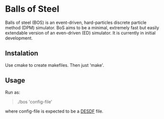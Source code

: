 # Balls of Steel

Balls of steel (BOS) is an event-driven, hard-particles discrete particle method (DPM) simulator.
BoS aims to be a minimal, extremely fast but easily extendable version of an even-driven (ED) simulator.
It is currently in initial development.

## Instalation

Use cmake to create makefiles. Then just 'make'.

## Usage
Run as:

> ./bos 'config-file'

where config-file is expected to be a [DESDF](https://github.com/nicorivas/demdf) file.
